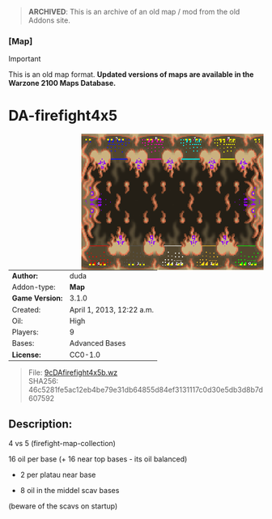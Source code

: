 > **ARCHIVED**: This is an archive of an old map / mod from the old Addons site.

### [Map]

> [!IMPORTANT]
> This is an old map format. **Updated versions of maps are available in the Warzone 2100 Maps Database.**

# DA-firefight4x5

<img src="./preview.jpg" align="right" />

| | |
| - | - |
| __Author:__ | duda |
| Addon-type: | __Map__ |
| __Game Version:__ | 3.1.0 |
| Created: | April 1, 2013, 12:22 a.m. |
| Oil: | High |
| Players: | 9 |
| Bases: | Advanced Bases |
| __License:__ | CC0-1.0 |

> File: [9cDAfirefight4x5b.wz](https://github.com/Warzone2100/old-addons-site/raw/main/assets/97/9cDAfirefight4x5b.wz)  
> SHA256: 46c5281fe5ac12eb4be79e31db64855d84ef3131117c0d30e5db3d8b7d607592

## Description:

4 vs 5 (firefight-map-collection) 

16 oil per base (+ 16 near top bases - its oil balanced) 

+ 2 per platau near base 

+ 8 oil in the middel scav bases 

(beware of the scavs on startup)

